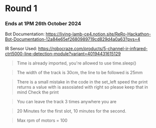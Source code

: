 # **Round 1**

### Ends at 1PM 26th October 2024

Bot Documentation:
https://living-lamb-ce4.notion.site/ReRo-Hackathon-Bot-Documentation-12a84e65ef2680989719cd829d4a0a63?pvs=4

IR Sensor Used: 
https://robocraze.com/products/5-channel-ir-infrared-ctrt5000-line-detection-module?variant=40194431615129

> Time is already imported, you're allowed to use time.sleep()

> The width of the track is 30cm, the line to be followed is 25mm

> There is a small mistake in the code in the set_left speed the print returns a value with is assosiated with right so please keep that in mind
> Check the print

> You can leave the track 3 times anywhere you are

> 20 Minutes for the first slot, 10 minutes for the second.

> Max rpm of motors = 100



